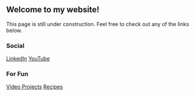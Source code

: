 ## Welcome to my website! 

This page is still under construction. Feel free to check out any of the links below.

### Social

[LinkedIn](https://www.linkedin.com/in/nathangong9)
[YouTube](https://www.youtube.com/channel/UCSHJoTrxmt-c6rHOlI1DsnQ)

### For Fun

[Video Projects](https://www.youtube.com/channel/UC1hnypHEjDAYc5T37vFH0Dg)
[Recipes](https://nathan-gong.github.io/recipes)

